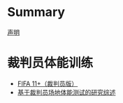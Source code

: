 # Summary

[声明](./declaration.md)

# 裁判员体能训练

- [FIFA 11+（裁判员版）](./eleven.md)
- [基于裁判员场地体能测试的研究综述](./01.md)
